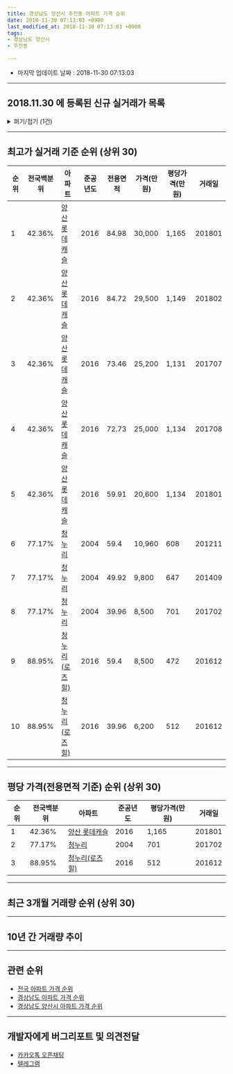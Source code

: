 ```yaml
---
title: 경상남도 양산시 주진동 아파트 가격 순위
date: 2018-11-30 07:13:03 +0900
last_modified_at: 2018-11-30 07:13:03 +0900
tags:
- 경상남도 양산시
- 주진동

---
```


* 마지막 업데이트 날짜 : 2018-11-30 07:13:03

---

## 2018.11.30 에 등록된 신규 실거래가 목록

<details>
<summary>펴기/접기 (1건)</summary>
<div markdown="1">

|아파트|전국백분위|준공년도|전용면적|가격(만원)|평당가격(만원)|거래일|
|---|---|---|---|---|---|---|
|[양산 롯데캐슬](https://search.naver.com/search.naver?query=%EA%B2%BD%EC%83%81%EB%82%A8%EB%8F%84+%EC%96%91%EC%82%B0%EC%8B%9C+%EC%A3%BC%EC%A7%84%EB%8F%99+%EC%96%91%EC%82%B0+%EB%A1%AF%EB%8D%B0%EC%BA%90%EC%8A%AC)|42.36%|2016|59.91|18,800|1,035|<span style="color:red">201811</span>|


</div>
</details>

---

## 최고가 실거래 기준 순위 (상위 30)


|순위|전국백분위|아파트|준공년도|전용면적|가격(만원)|평당가격(만원)|거래일|
|---|---|---|---|---|---|---|---|
|1|42.36%|[양산 롯데캐슬](https://search.naver.com/search.naver?query=%EA%B2%BD%EC%83%81%EB%82%A8%EB%8F%84+%EC%96%91%EC%82%B0%EC%8B%9C+%EC%A3%BC%EC%A7%84%EB%8F%99+%EC%96%91%EC%82%B0+%EB%A1%AF%EB%8D%B0%EC%BA%90%EC%8A%AC)|2016|84.98|30,000|1,165|201801|
|2|42.36%|[양산 롯데캐슬](https://search.naver.com/search.naver?query=%EA%B2%BD%EC%83%81%EB%82%A8%EB%8F%84+%EC%96%91%EC%82%B0%EC%8B%9C+%EC%A3%BC%EC%A7%84%EB%8F%99+%EC%96%91%EC%82%B0+%EB%A1%AF%EB%8D%B0%EC%BA%90%EC%8A%AC)|2016|84.72|29,500|1,149|201802|
|3|42.36%|[양산 롯데캐슬](https://search.naver.com/search.naver?query=%EA%B2%BD%EC%83%81%EB%82%A8%EB%8F%84+%EC%96%91%EC%82%B0%EC%8B%9C+%EC%A3%BC%EC%A7%84%EB%8F%99+%EC%96%91%EC%82%B0+%EB%A1%AF%EB%8D%B0%EC%BA%90%EC%8A%AC)|2016|73.46|25,200|1,131|201707|
|4|42.36%|[양산 롯데캐슬](https://search.naver.com/search.naver?query=%EA%B2%BD%EC%83%81%EB%82%A8%EB%8F%84+%EC%96%91%EC%82%B0%EC%8B%9C+%EC%A3%BC%EC%A7%84%EB%8F%99+%EC%96%91%EC%82%B0+%EB%A1%AF%EB%8D%B0%EC%BA%90%EC%8A%AC)|2016|72.73|25,000|1,134|201708|
|5|42.36%|[양산 롯데캐슬](https://search.naver.com/search.naver?query=%EA%B2%BD%EC%83%81%EB%82%A8%EB%8F%84+%EC%96%91%EC%82%B0%EC%8B%9C+%EC%A3%BC%EC%A7%84%EB%8F%99+%EC%96%91%EC%82%B0+%EB%A1%AF%EB%8D%B0%EC%BA%90%EC%8A%AC)|2016|59.91|20,600|1,134|201801|
|6|77.17%|[청누리](https://search.naver.com/search.naver?query=%EA%B2%BD%EC%83%81%EB%82%A8%EB%8F%84+%EC%96%91%EC%82%B0%EC%8B%9C+%EC%A3%BC%EC%A7%84%EB%8F%99+%EC%B2%AD%EB%88%84%EB%A6%AC)|2004|59.4|10,960|608|201211|
|7|77.17%|[청누리](https://search.naver.com/search.naver?query=%EA%B2%BD%EC%83%81%EB%82%A8%EB%8F%84+%EC%96%91%EC%82%B0%EC%8B%9C+%EC%A3%BC%EC%A7%84%EB%8F%99+%EC%B2%AD%EB%88%84%EB%A6%AC)|2004|49.92|9,800|647|201409|
|8|77.17%|[청누리](https://search.naver.com/search.naver?query=%EA%B2%BD%EC%83%81%EB%82%A8%EB%8F%84+%EC%96%91%EC%82%B0%EC%8B%9C+%EC%A3%BC%EC%A7%84%EB%8F%99+%EC%B2%AD%EB%88%84%EB%A6%AC)|2004|39.96|8,500|701|201702|
|9|88.95%|[청누리(로즈힐)](https://search.naver.com/search.naver?query=%EA%B2%BD%EC%83%81%EB%82%A8%EB%8F%84+%EC%96%91%EC%82%B0%EC%8B%9C+%EC%A3%BC%EC%A7%84%EB%8F%99+%EC%B2%AD%EB%88%84%EB%A6%AC%28%EB%A1%9C%EC%A6%88%ED%9E%90%29)|2016|59.4|8,500|472|201612|
|10|88.95%|[청누리(로즈힐)](https://search.naver.com/search.naver?query=%EA%B2%BD%EC%83%81%EB%82%A8%EB%8F%84+%EC%96%91%EC%82%B0%EC%8B%9C+%EC%A3%BC%EC%A7%84%EB%8F%99+%EC%B2%AD%EB%88%84%EB%A6%AC%28%EB%A1%9C%EC%A6%88%ED%9E%90%29)|2016|39.96|6,200|512|201612|


---

## 평당 가격(전용면적 기준) 순위 (상위 30)


|순위|전국백분위|아파트|준공년도|평당가격(만원)|거래일|
|---|---|---|---|---|---|
|1|42.36%|[양산 롯데캐슬](https://search.naver.com/search.naver?query=%EA%B2%BD%EC%83%81%EB%82%A8%EB%8F%84+%EC%96%91%EC%82%B0%EC%8B%9C+%EC%A3%BC%EC%A7%84%EB%8F%99+%EC%96%91%EC%82%B0+%EB%A1%AF%EB%8D%B0%EC%BA%90%EC%8A%AC)|2016|1,165|201801|
|2|77.17%|[청누리](https://search.naver.com/search.naver?query=%EA%B2%BD%EC%83%81%EB%82%A8%EB%8F%84+%EC%96%91%EC%82%B0%EC%8B%9C+%EC%A3%BC%EC%A7%84%EB%8F%99+%EC%B2%AD%EB%88%84%EB%A6%AC)|2004|701|201702|
|3|88.95%|[청누리(로즈힐)](https://search.naver.com/search.naver?query=%EA%B2%BD%EC%83%81%EB%82%A8%EB%8F%84+%EC%96%91%EC%82%B0%EC%8B%9C+%EC%A3%BC%EC%A7%84%EB%8F%99+%EC%B2%AD%EB%88%84%EB%A6%AC%28%EB%A1%9C%EC%A6%88%ED%9E%90%29)|2016|512|201612|


---

## 최근 3개월 거래량 순위 (상위 30)


<div style="width:100%;">
    <canvas id="deal_count_ranking" height="250"></canvas>
</div>


<script>
new Chart(document.getElementById("deal_count_ranking"), {
    type: 'horizontalBar',
    data: {
        labels: ['청누리', '양산 롯데캐슬'],
        datasets: [{
            label: '실거래 수',
            data: [8, 5],
            borderColor: "rgba(255, 0, 128, 1)",
            backgroundColor: "rgba(255, 0, 128, 0.5)",
            fill: false,
        }]
    },
    options: {
        responsive: true,
        title: {
            display: true,
            text: '최근 3개월 거래량 순위'
        },
        tooltips: {
            mode: 'index',
            intersect: false,
            callbacks: {
                title: function(tooltipItems, data) {
                    return "실거래 수:";
                },
                label: function(tooltipItem, data) {
                    return data.labels[tooltipItem.index] + ": " + tooltipItem.xLabel;
                }
            }
        },
        hover: {
            mode: 'nearest',
            intersect: true
        },
        scales: {
            xAxes: [{
                display: true,
                scaleLabel: {
                    display: true,
                    labelString: '실거래 수'
                },
                ticks: {
                    suggestedMin: 0,
                }
            }],
            yAxes: [{
                display: true,
                ticks: {
                    autoSkip: false,
                    callback: function(value, index, values) {
                        if (value.length > 15)
                            return value.substr(0, 13) + "...";
                        else
                            return value;
                    }
                },
                scaleLabel: {
                    display: false,
                }
            }]
        }
    }
});

</script>


---

## 10년 간 거래량 추이


<div style="width:100%;">
    <canvas id="deal_progress" height="250"></canvas>
</div>

<script>
new Chart(document.getElementById("deal_progress"), {
    type: 'line',
    data: {
        labels: ['200811','200812','200901','200902','200903','200904','200905','200906','200907','200908','200909','200910','200911','200912','201001','201002','201003','201004','201005','201006','201007','201008','201009','201010','201011','201012','201101','201102','201103','201104','201105','201106','201107','201108','201109','201110','201111','201112','201201','201202','201203','201204','201205','201206','201207','201208','201209','201210','201211','201212','201301','201302','201303','201304','201305','201306','201307','201308','201309','201310','201311','201312','201401','201402','201403','201404','201405','201406','201407','201408','201409','201410','201411','201412','201501','201502','201503','201504','201505','201506','201507','201508','201509','201510','201511','201512','201601','201602','201603','201604','201605','201606','201607','201608','201609','201610','201611','201612','201701','201702','201703','201704','201705','201706','201707','201708','201709','201710','201711','201712','201801','201802','201803','201804','201805','201806','201807','201808','201809','201810','201811'],
        datasets: [{
            label: '실거래 수',
            pointRadius: 1,
            data: [0, 0, 0, 0, 0, 0, 0, 0, 0, 0, 0, 0, 0, 0, 0, 0, 0, 0, 0, 0, 0, 0, 0, 0, 0, 0, 0, 0, 0, 0, 1, 10, 5, 17, 7, 4, 4, 5, 0, 37, 50, 33, 42, 25, 20, 18, 11, 18, 16, 15, 8, 1, 5, 21, 25, 24, 17, 7, 3, 2, 2, 25, 5, 10, 8, 7, 5, 10, 0, 5, 9, 34, 15, 8, 1, 1, 8, 5, 2, 4, 1, 2, 5, 17, 5, 1, 2, 4, 8, 4, 3, 6, 3, 2, 7, 5, 2, 6, 4, 3, 4, 3, 8, 4, 7, 4, 3, 3, 9, 3, 6, 2, 4, 5, 5, 9, 6, 3, 3, 6, 4],
            borderColor: "rgba(255, 201, 14, 1)",
            backgroundColor: "rgba(255, 201, 14, 0.5)",
            fill: true,
        }]
    },
    options: {
        responsive: true,
        title: {
            display: true,
            text: '10년간 거래량 추이'
        },
        tooltips: {
            mode: 'index',
            intersect: false,
        },
        hover: {
            mode: 'nearest',
            intersect: true
        },
        scales: {
            xAxes: [{
                display: true,
                scaleLabel: {
                    display: true,
                    labelString: '년/월'
                }
            }],
            yAxes: [{
                display: true,
                ticks: {
                    suggestedMin: 0,
                },
                scaleLabel: {
                    display: true,
                    labelString: '실거래 수'
                }
            }]
        }
    }
});

</script>


---

## 관련 순위

- [전국 아파트 가격 순위](https://inasie.github.io/apt-ranking/전국)
- [경상남도 아파트 가격 순위](https://inasie.github.io/apt-ranking/경상남도)
- [경상남도 양산시 아파트 가격 순위](https://inasie.github.io/apt-ranking/경상남도-양산시)


---

## 개발자에게 버그리포트 및 의견전달

- [카카오톡 오픈채팅](https://open.kakao.com/o/gLJUAP4)
- [텔레그램](https://t.me/inasie)

